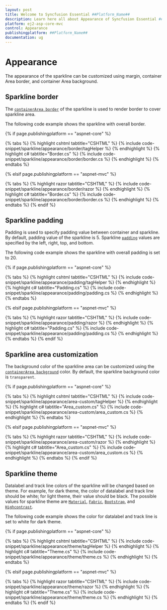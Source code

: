 ```yaml
---
layout: post
title: Welcome to Syncfusion Essential ##Platform_Name##
description: Learn here all about Appearance of Syncfusion Essential ##Platform_Name## widgets based on HTML5 and jQuery.
platform: ej2-asp-core-mvc
control: Appearance
publishingplatform: ##Platform_Name##
documentation: ug
---
```



# Appearance

The appearance of the sparkline can be customized using margin, container Area border, and container Area background.

## Sparkline border

The [`containerArea border`](https://help.syncfusion.com/cr/aspnetcore-js2/Syncfusion.EJ2~Syncfusion.EJ2.Charts.SparklineContainerArea~Border.html) of the sparkline is used to render border to cover sparkline area.

The following code example shows the sparkline with overall border.

{% if page.publishingplatform == "aspnet-core" %}

{% tabs %}
{% highlight cshtml tabtitle="CSHTML" %}
{% include code-snippet/sparkline/appearance/border/tagHelper %}
{% endhighlight %}
{% highlight c# tabtitle="Border.cs" %}
{% include code-snippet/sparkline/appearance/border/border.cs %}
{% endhighlight %}
{% endtabs %}

{% elsif page.publishingplatform == "aspnet-mvc" %}

{% tabs %}
{% highlight razor tabtitle="CSHTML" %}
{% include code-snippet/sparkline/appearance/border/razor %}
{% endhighlight %}
{% highlight c# tabtitle="Border.cs" %}
{% include code-snippet/sparkline/appearance/border/border.cs %}
{% endhighlight %}
{% endtabs %}
{% endif %}



## Sparkline padding

Padding is used to specify padding value between container and sparkline. By default, padding value of the sparkline is 5. Sparkline [`padding`](https://help.syncfusion.com/cr/aspnetcore-js2/Syncfusion.EJ2~Syncfusion.EJ2.Charts.SparklinePadding.html) values are specified by the left, right, top, and bottom.

The following code example shows the sparkline with overall padding is set to 20.

{% if page.publishingplatform == "aspnet-core" %}

{% tabs %}
{% highlight cshtml tabtitle="CSHTML" %}
{% include code-snippet/sparkline/appearance/padding/tagHelper %}
{% endhighlight %}
{% highlight c# tabtitle="Padding.cs" %}
{% include code-snippet/sparkline/appearance/padding/padding.cs %}
{% endhighlight %}
{% endtabs %}

{% elsif page.publishingplatform == "aspnet-mvc" %}

{% tabs %}
{% highlight razor tabtitle="CSHTML" %}
{% include code-snippet/sparkline/appearance/padding/razor %}
{% endhighlight %}
{% highlight c# tabtitle="Padding.cs" %}
{% include code-snippet/sparkline/appearance/padding/padding.cs %}
{% endhighlight %}
{% endtabs %}
{% endif %}



## Sparkline area customization

The background color of the sparkline area can be customized using the [`containerArea background`](https://help.syncfusion.com/cr/aspnetcore-js2/Syncfusion.EJ2~Syncfusion.EJ2.Charts.SparklineContainerArea~BackGround.html) color. By default, the sparkline background color is `transparent`.

{% if page.publishingplatform == "aspnet-core" %}

{% tabs %}
{% highlight cshtml tabtitle="CSHTML" %}
{% include code-snippet/sparkline/appearance/area-custom/tagHelper %}
{% endhighlight %}
{% highlight c# tabtitle="Area_custom.cs" %}
{% include code-snippet/sparkline/appearance/area-custom/area_custom.cs %}
{% endhighlight %}
{% endtabs %}

{% elsif page.publishingplatform == "aspnet-mvc" %}

{% tabs %}
{% highlight razor tabtitle="CSHTML" %}
{% include code-snippet/sparkline/appearance/area-custom/razor %}
{% endhighlight %}
{% highlight c# tabtitle="Area_custom.cs" %}
{% include code-snippet/sparkline/appearance/area-custom/area_custom.cs %}
{% endhighlight %}
{% endtabs %}
{% endif %}



## Sparkline theme

Datalabel and track line colors of the sparkline will be changed based on theme. For example, for dark theme, the color of datalabel and track line should be white; for light theme, their value should be black. The possible values for sparkline theme are [`Material`](https://help.syncfusion.com/cr/aspnetcore-js2/Syncfusion.EJ2~Syncfusion.EJ2.Charts.Sparkline~Theme.html), [`Fabric`](https://help.syncfusion.com/cr/aspnetcore-js2/Syncfusion.EJ2~Syncfusion.EJ2.Charts.Sparkline~Theme.html), [`Bootstrap`](https://help.syncfusion.com/cr/aspnetcore-js2/Syncfusion.EJ2~Syncfusion.EJ2.Charts.Sparkline~Theme.html), and [`Highcontrast`](https://help.syncfusion.com/cr/aspnetcore-js2/Syncfusion.EJ2~Syncfusion.EJ2.Charts.Sparkline~Theme.html).

The following code example shows the color for datalabel and track line is set to white for dark theme.

{% if page.publishingplatform == "aspnet-core" %}

{% tabs %}
{% highlight cshtml tabtitle="CSHTML" %}
{% include code-snippet/sparkline/appearance/theme/tagHelper %}
{% endhighlight %}
{% highlight c# tabtitle="Theme.cs" %}
{% include code-snippet/sparkline/appearance/theme/theme.cs %}
{% endhighlight %}
{% endtabs %}

{% elsif page.publishingplatform == "aspnet-mvc" %}

{% tabs %}
{% highlight razor tabtitle="CSHTML" %}
{% include code-snippet/sparkline/appearance/theme/razor %}
{% endhighlight %}
{% highlight c# tabtitle="Theme.cs" %}
{% include code-snippet/sparkline/appearance/theme/theme.cs %}
{% endhighlight %}
{% endtabs %}
{% endif %}

